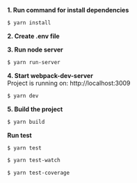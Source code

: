 **1. Run command for install dependencies**

```sh
$ yarn install
```

**2. Create .env file**

**3. Run node server**

```sh
$ yarn run-server
```

**4. Start webpack-dev-server**\
Project is running on: http://localhost:3009

```sh
$ yarn dev
```

**5. Build the project**

```sh
$ yarn build
```

**Run test**

```sh
$ yarn test

$ yarn test-watch

$ yarn test-coverage
```
